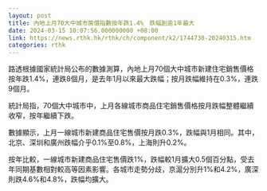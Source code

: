 ```yaml
---
layout: post
title: 內地上月70大中城市房價指數按年跌1.4%　跌幅創逾1年最大
date: 2024-03-15 10:07:56.000000000 +08:00
link: https://news.rthk.hk/rthk/ch/component/k2/1744730-20240315.htm
categories: rthk
---
```


路透根據國家統計局公布的數據測算，內地上月70個大中城市新建住宅銷售價格按年跌1.4%，連跌8個月，是去年1月以來最大跌幅；按月跌幅維持在0.3%，連跌9個月。

統計局指，70個大中城市中，上月各線城市商品住宅銷售價格按月跌幅整體繼續收窄，按年繼續下跌。

數據顯示，上月一線城市新建商品住宅售價按月跌0.3%，跌幅與1月相同。其中，北京、深圳和廣州跌幅介乎0.1%至0.8%，上海則升0.2%。

按年比較，一線城市新建商品住宅售價跌1%，跌幅較1月擴大0.5個百分點，受去年同期基數相對較高等因素影響。各城市走勢分歧，京滬分別升1%和4.2%，廣深則跌4.6%和4.8%，跌幅均擴大。
